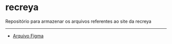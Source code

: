 # recreya
Repositório para armazenar os arquivos referentes ao site da recreya

---

- [Arquivo Figma](https://www.youtube.com/watch?v=37SwqREHRGI)

